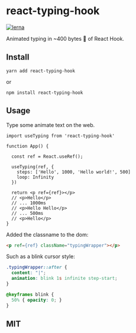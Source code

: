 # react-typing-hook

[![lerna](https://img.shields.io/badge/maintained%20with-lerna-cc00ff.svg)](https://lerna.js.org/)

Animated typing in ~400 bytes 🐡 of React Hook.

## Install

```yarn
yarn add react-typing-hook
```

or

```yarn
npm install react-typing-hook
```

## Usage

Type some animate text on the web.

```tsx
import useTyping from 'react-typing-hook'

function App() {

  const ref = React.useRef();
  
  useTyping(ref, {
    steps: ['Hello', 1000, 'Hello world!', 500]
    loop: Infinity
  })
  
  return <p ref={ref}></p>
  // <p>Hello</p>
  // ... 1000ms
  // <p>Hello Hello</p>
  // ... 500ms
  // <p>Hello</p>
}
```

Added the classname to the dom:

```html
<p ref={ref} className="typingWrapper"></p>
```

Such as a blink cursor style:

```css
.typingWrapper::after {
  content: "|";
  animation: blink 1s infinite step-start;
}

@keyframes blink {
  50% { opacity: 0; }
}
```

## MIT
